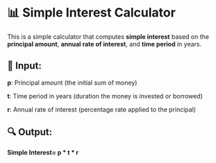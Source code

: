 # 📊 Simple Interest Calculator

This is a simple calculator that computes **simple interest** based on the **principal amount**, **annual rate of interest**, and **time period** in years.

## 📝 Input:
 **p**: Principal amount (the initial sum of money)
 
 **t**: Time period in years (duration the money is invested or borrowed)
 
 **r**: Annual rate of interest (percentage rate applied to the principal)

## 🔍 Output:
 **Simple Interest= p * t * r**
